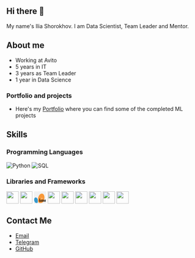 ## Hi there 👋

My name's Ilia Shorokhov. I am Data Scientist, Team Leader and Mentor. 

## About me
- Working at Avito
- 5 years in IT
- 3 years as Team Leader
- 1 year in Data Science

### Portfolio and projects

- Here's my [Portfolio](https://github.com/iashorokhov/Completed-ML-projects) where you can find some of the completed ML projects

## Skills
### Programming Languages
![Python](https://img.icons8.com/color/48/000000/python.png)
![SQL](https://img.icons8.com/color/48/000000/sql.png) 

### Libraries and Frameworks
<img src="https://cdn.jsdelivr.net/gh/devicons/devicon/icons/pandas/pandas-original.svg" width="32" height="32" /> <img src="https://cdn.jsdelivr.net/gh/devicons/devicon/icons/numpy/numpy-original.svg" width="32" height="32" /> <img src="png-clipart-logo-scikit-learn-python-github-machine-learning-text-orange.png" width="32" height="32" /> <img src="https://cdn.jsdelivr.net/gh/devicons/devicon/icons/matplotlib/matplotlib-original.svg" width="32" height="32" /> <img src="https://cdn.jsdelivr.net/gh/devicons/devicon/icons/pytorch/pytorch-original.svg" width="32" height="32" /> <img src="https://cdn.jsdelivr.net/gh/devicons/devicon/icons/tensorflow/tensorflow-original.svg" width="32" height="32" /> <img src="https://cdn.jsdelivr.net/gh/devicons/devicon/icons/keras/keras-original.svg" width="32" height="32" /> <img src="https://cdn.jsdelivr.net/gh/devicons/devicon/icons/apachespark/apachespark-original.svg" width="32" height="32" /> <img src="https://cdn.jsdelivr.net/gh/devicons/devicon/icons/postgresql/postgresql-original.svg" width="32" height="32" />

## Contact Me
- [Email](mailto:iliashorokhov@yandex.ru)
- [Telegram](https://t.me/iashorokhov)
- [GitHub](https://github.com/iashorokhov)

